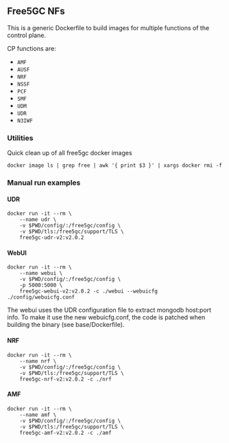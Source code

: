 ## Free5GC NFs

This is a generic Dockerfile to build images for multiple functions of the control plane.

CP functions are: 

 - `AMF`
 - `AUSF`
 - `NRF`
 - `NSSF`
 - `PCF`
 - `SMF`
 - `UDM`
 - `UDR`
 - `N3IWF`

### Utilities

Quick clean up of all free5gc docker images

```console
docker image ls | grep free | awk '{ print $3 }' | xargs docker rmi -f
```

### Manual run examples

#### UDR

```console
docker run -it --rm \
    --name udr \
    -v $PWD/config/:/free5gc/config \
    -v $PWD/tls:/free5gc/support/TLS \
    free5gc-udr-v2:v2.0.2
```

#### WebUI

```console
docker run -it --rm \
    --name webui \
    -v $PWD/config/:/free5gc/config \
    -p 5000:5000 \
    free5gc-webui-v2:v2.0.2 -c ./webui --webuicfg ./config/webuicfg.conf
```

The webui uses the UDR configuration file to extract mongodb host:port info. To make it use the new webuicfg.conf, the code is patched when building the binary (see base/Dockerfile).

#### NRF

```console
docker run -it --rm \
    --name nrf \
    -v $PWD/config/:/free5gc/config \
    -v $PWD/tls:/free5gc/support/TLS \
    free5gc-nrf-v2:v2.0.2 -c ./nrf
```

#### AMF

```console
docker run -it --rm \
    --name amf \
    -v $PWD/config/:/free5gc/config \
    -v $PWD/tls:/free5gc/support/TLS \
    free5gc-amf-v2:v2.0.2 -c ./amf
```
